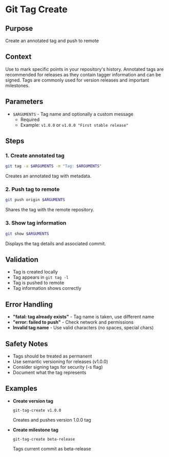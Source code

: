 # Git Tag Create

## Purpose
Create an annotated tag and push to remote

## Context
Use to mark specific points in your repository's history. Annotated tags are recommended for releases as they contain tagger information and can be signed. Tags are commonly used for version releases and important milestones.

## Parameters
- `$ARGUMENTS` - Tag name and optionally a custom message
  - Required
  - Example: `v1.0.0` or `v1.0.0 "First stable release"`

## Steps

### 1. Create annotated tag
```bash
git tag -a $ARGUMENTS -m "Tag: $ARGUMENTS"
```
Creates an annotated tag with metadata.

### 2. Push tag to remote
```bash
git push origin $ARGUMENTS
```
Shares the tag with the remote repository.

### 3. Show tag information
```bash
git show $ARGUMENTS
```
Displays the tag details and associated commit.

## Validation
- Tag is created locally
- Tag appears in `git tag -l`
- Tag is pushed to remote
- Tag information shows correctly

## Error Handling
- **"fatal: tag already exists"** - Tag name is taken, use different name
- **"error: failed to push"** - Check network and permissions
- **Invalid tag name** - Use valid characters (no spaces, special chars)

## Safety Notes
- Tags should be treated as permanent
- Use semantic versioning for releases (v1.0.0)
- Consider signing tags for security (-s flag)
- Document what the tag represents

## Examples
- **Create version tag**
  ```
  git-tag-create v1.0.0
  ```
  Creates and pushes version 1.0.0 tag

- **Create milestone tag**
  ```
  git-tag-create beta-release
  ```
  Tags current commit as beta-release